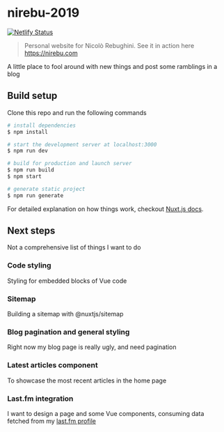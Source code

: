 # nirebu-2019

[![Netlify Status](https://api.netlify.com/api/v1/badges/cbde63aa-755a-4e12-a1a3-407beeaffe5c/deploy-status)](https://app.netlify.com/sites/nirebu/deploys)

> Personal website for Nicolò Rebughini. See it in action here https://nirebu.com

A little place to fool around with new things and post some ramblings in a blog

## Build setup

Clone this repo and run the following commands

```bash
# install dependencies
$ npm install

# start the development server at localhost:3000
$ npm run dev

# build for production and launch server
$ npm run build
$ npm start

# generate static project
$ npm run generate
```

For detailed explanation on how things work, checkout [Nuxt.js docs](https://nuxtjs.org).

## Next steps

Not a comprehensive list of things I want to do

### Code styling

Styling for embedded blocks of Vue code

### Sitemap

Building a sitemap with @nuxtjs/sitemap

### Blog pagination and general styling

Right now my blog page is really ugly, and need pagination

### Latest articles component

To showcase the most recent articles in the home page

### Last.fm integration

I want to design a page and some Vue components, consuming data fetched from my [last.fm profile](https://last.fm/user/nirebu/)
